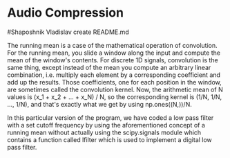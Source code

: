 # Audio Compression

#Shaposhnik Vladislav create README.md

The running mean is a case of the mathematical operation of convolution. For the running mean, you slide a window along the input and compute the mean of the window's contents. For discrete 1D signals, convolution is the same thing, except instead of the mean you compute an arbitrary linear combination, i.e. multiply each element by a corresponding coefficient and add up the results. Those coefficients, one for each position in the window, are sometimes called the convolution kernel. Now, the arithmetic mean of N values is (x_1 + x_2 + ... + x_N) / N, so the corresponding kernel is (1/N, 1/N, ..., 1/N), and that's exactly what we get by using np.ones((N,))/N.

In this particular version of the program, we have coded a low pass filter with a set cutoff frequency by using the aforementioned concept of a running mean without actually using the scipy.signals module which contains a function called lfilter which is used to implement a digital low pass filter. 


